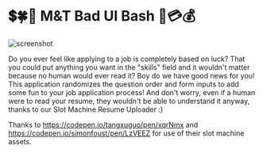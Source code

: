 # 💲🍀🎲 M&T Bad UI Bash 🎰💳💰

![screenshot](https://github.com/maddiemooney/Maddie-BadUIBash/blob/main/demo.PNG?raw=true)

Do you ever feel like applying to a job is completely based on luck? That you could put anything you want in the "skills" field and it wouldn't matter because no human would ever read it? Boy do we have good news for you! This application randomizes the question order and form inputs to add some fun to your job application process! And don't worry, even if a human were to read your resume, they wouldn't be able to understand it anyway, thanks to our Slot Machine Resume Uploader :)

Thanks to https://codepen.io/tangxuguo/pen/xqrNmx and https://codepen.io/simonfoust/pen/LzVEEZ for use of their slot machine assets. 
